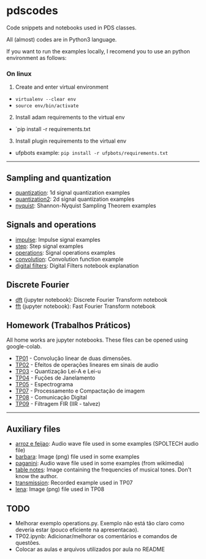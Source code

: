 # pdscodes

Code snippets and notebooks used in PDS classes.

All (almost) codes are in Python3 language.

If you want to run the examples locally, I recomend you to use an python environment as follows:

### On linux
1. Create and enter virtual environment
  * `virtualenv --clear env`
  * `source env/bin/activate`
2. Install adam requirements to the virtual env
  * `pip install -r requirements.txt
3. Install plugin requirements to the virtual env
  * ufpbots example: `pip install -r ufpbots/requirements.txt`

---

## Sampling and quantization
- [quantization](https://github.com/rsmarinho/pdscodes/blob/master/quantization.py): 1d signal quantization examples
- [quantization2](https://github.com/rsmarinho/pdscodes/blob/master/quantization2.py): 2d signal quantization examples
- [nyquist](https://github.com/rsmarinho/pdscodes/blob/master/nyquist.py): Shannon-Nyquist Sampling Theorem examples

## Signals and operations
- [impulse](https://github.com/rsmarinho/pdscodes/blob/master/impulse.py): Impulse signal examples
- [step](https://github.com/rsmarinho/pdscodes/blob/master/step.py): Step signal examples
- [operations](https://github.com/rsmarinho/pdscodes/blob/master/operations.py): Signal operations examples
- [convolution](https://github.com/rsmarinho/pdscodes/blob/master/convolution.py): Convolution function example
- [digital filters](https://github.com/rsmarinho/pdscodes/blob/master/filtro_digital.ipynb): Digital Filters notebook explanation

## Discrete Fourier
- [dft](https://github.com/rsmarinho/pdscodes/blob/master/dft.ipynb) (jupyter notebook): Discrete Fourier Transform notebook
- [fft](https://github.com/rsmarinho/pdscodes/blob/master/fft.ipynb) (jupyter notebook): Fast Fourier Transform notebook

## Homework (Trabalhos Práticos)
All home works are jupyter notebooks. These files can be opened using google-colab.

- [TP01](https://github.com/rsmarinho/pdscodes/blob/master/TP01.ipynb) - Convolução linear de duas dimensões.
- [TP02](https://github.com/rsmarinho/pdscodes/blob/master/TP02.ipynb) - Efeitos de operações lineares em sinais de audio
- [TP03](https://github.com/rsmarinho/pdscodes/blob/master/TP03.ipynb) - Quantização Lei-A e Lei-u
- [TP04](https://github.com/rsmarinho/pdscodes/blob/master/TP04.ipynb) - Fuções de Janelamento
- [TP05](https://github.com/rsmarinho/pdscodes/blob/master/TP05.ipynb) - Espectrograma
- [TP07](https://github.com/rsmarinho/pdscodes/blob/master/TP07.ipynb) - Processamento e Compactação de imagem
- [TP08](https://github.com/rsmarinho/pdscodes/blob/master/TP08.ipynb) - Comunicação Digital
- [TP09](https://github.com/rsmarinho/pdscodes/blob/master/TP09.ipynb) - Filtragem FIR (IIR - talvez)
---

## Auxiliary files
- [arroz e feijao](https://github.com/rsmarinho/pdscodes/blob/master/LDC2006S16.wav): Audio wave file used in some examples (SPOLTECH audio file)
- [barbara](https://github.com/rsmarinho/pdscodes/blob/master/barbara.png): Image (png) file used in some examples
- [paganini](https://github.com/rsmarinho/pdscodes/blob/master/caprice24mono.wav): Audio wave file used in some examples (from wikimedia)
- [table notes](https://github.com/rsmarinho/pdscodes/blob/master/notas_musicais.jpg): Image containing the frequencies of musical tones. Don't know the author.
- [transmission](https://github.com/rsmarinho/pdscodes/blob/master/transmission.wav): Recorded example used in TP07
- [lena](https://github.com/rsmarinho/pdscodes/blob/master/lena512.png): Image (png) file used in TP08

## TODO
- Melhorar exemplo operations.py. Exemplo não está tão claro como deveria estar (pouco eficiente na apresentacao).
- TP02.ipynb: Adicionar/melhorar os comentários e comandos de questões.
- Colocar as aulas e arquivos utilizados por aula no README

